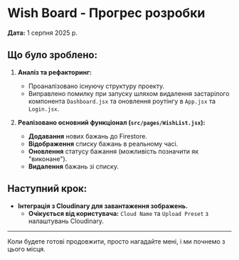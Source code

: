 # Wish Board - Прогрес розробки

**Дата:** 1 серпня 2025 р.

## Що було зроблено:

1.  **Аналіз та рефакторинг:**
    *   Проаналізовано існуючу структуру проекту.
    *   Виправлено помилку при запуску шляхом видалення застарілого компонента `Dashboard.jsx` та оновлення роутінгу в `App.jsx` та `Login.jsx`.

2.  **Реалізовано основний функціонал (`src/pages/WishList.jsx`):**
    *   **Додавання** нових бажань до Firestore.
    *   **Відображення** списку бажань в реальному часі.
    *   **Оновлення** статусу бажання (можливість позначити як "виконане").
    *   **Видалення** бажань зі списку.

## Наступний крок:

*   **Інтеграція з Cloudinary для завантаження зображень.**
    *   **Очікується від користувача:** `Cloud Name` та `Upload Preset` з налаштувань Cloudinary.

---
Коли будете готові продовжити, просто нагадайте мені, і ми почнемо з цього місця.
